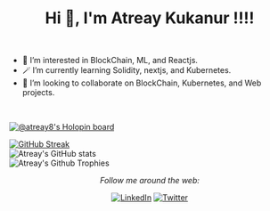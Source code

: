 <h1 align="center">Hi 👋, I'm Atreay Kukanur !!!!</h1><br>

- 👀 I’m interested in BlockChain, ML, and Reactjs.<br>
- 🪄 I’m currently learning Solidity, nextjs, and Kubernetes.<br>
- 🧐 I’m looking to collaborate on BlockChain, Kubernetes, and Web projects.<br> 
<br>
<!-- 📫 How to reach me ... -->

[![@atreay8's Holopin board](https://holopin.me/atreay8)](https://holopin.io/@atreay8)


[![GitHub Streak](https://streak-stats.demolab.com?user=ATREAY&theme=dark&hide_border=true)](https://git.io/streak-stats)<br>
![Atreay's GitHub stats](https://github-readme-stats.vercel.app/api?username=ATREAY&theme=dark&show_icons=true)<br>
![Atreay's Github Trophies](https://github-profile-trophy.vercel.app/?username=ATREAY&theme=gruvbox)<br>


<div align="center">
<i>Follow me around the web:</i><br>

<a href="https://www.linkedin.com/in/atreay-kukanur" target="_blank"><img src="https://img.shields.io/badge/LinkedIn-%230077B5.svg?&style=flat-square&logo=linkedin&logoColor=white" alt="LinkedIn"></a>
<a href="https://twitter.com/AtreayKukanur" target="_blank"><img src="https://img.shields.io/badge/Twitter-%231DA1F2.svg?&style=flat-square&logo=twitter&logoColor=white" alt="Twitter"></a>

</div>

<!---
ATREAY/ATREAY is a ✨ special ✨ repository because its `README.md` (this file) appears on your GitHub profile.
You can click the Preview link to take a look at your changes.
--->
